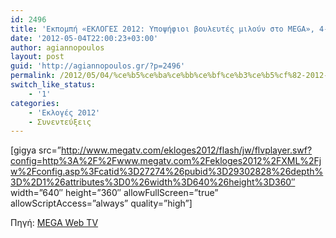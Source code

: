 ```yaml
---
id: 2496
title: 'Εκπομπή «ΕΚΛΟΓΕΣ 2012: Υποψήφιοι βουλευτές μιλούν στο MEGA», 4-5-2012'
date: '2012-05-04T22:00:23+03:00'
author: agiannopoulos
layout: post
guid: 'http://agiannopoulos.gr/?p=2496'
permalink: /2012/05/04/%ce%b5%ce%ba%ce%bb%ce%bf%ce%b3%ce%b5%cf%82-2012-mega/
switch_like_status:
    - '1'
categories:
    - 'Εκλογές 2012'
    - Συνεντεύξεις
---
```


\[gigya src=”http://www.megatv.com/ekloges2012/flash/jw/flvplayer.swf?config=http%3A%2F%2Fwww.megatv.com%2Fekloges2012%2FXML%2Fjw%2Fconfig.asp%3Fcatid%3D27274%26pubid%3D29302828%26depth%3D%2D1%26attributes%3D0%26width%3D640%26height%3D360″ width=”640″ height=”360″ allowFullScreen=”true” allowScriptAccess=”always” quality=”high”\]

Πηγή: [MEGA Web TV](http://www.megatv.com/ekloges2012/default.asp?catid=27274&subid=2&pubid=29302828)